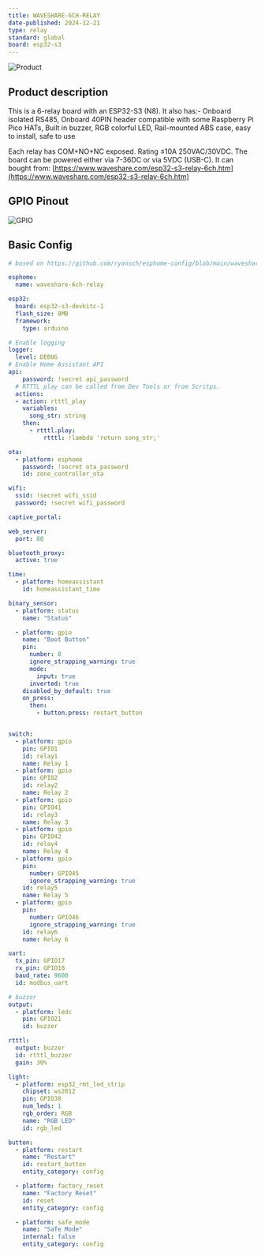 ```yaml
---
title: WAVESHARE-6CH-RELAY
date-published: 2024-12-21
type: relay
standard: global
board: esp32-s3
---
```


![Product](./image1.jpg "Product Image")

## Product description

This is a 6-relay board with an ESP32-S3 (N8).
It also has:-
Onboard isolated RS485,
Onboard 40PIN header compatible with some Raspberry Pi Pico HATs,
Built in buzzer,
RGB colorful LED,
Rail-mounted ABS case, easy to install, safe to use

Each relay has COM+NO+NC exposed. Rating ≤10A 250VAC/30VDC.
The board can be powered either via 7-36DC or via 5VDC (USB-C).
It can bought from: [https://www.waveshare.com/esp32-s3-relay-6ch.htm](https://www.waveshare.com/esp32-s3-relay-6ch.htm)

## GPIO Pinout

![GPIO](./image2.jpg "GPIO Image")

## Basic Config

```yaml
# based on https://github.com/ryansch/esphome-config/blob/main/waveshare-esp32-s3-relay-6ch.yaml

esphome:
  name: waveshare-6ch-relay

esp32:
  board: esp32-s3-devkitc-1
  flash_size: 8MB
  framework:
    type: arduino

# Enable logging
logger:
  level: DEBUG
# Enable Home Assistant API
api:
    password: !secret api_password
  # RTTTL play can be called from Dev Tools or from Scritps.
  actions:
  - action: rtttl_play
    variables:
      song_str: string
    then:
      - rtttl.play:
          rtttl: !lambda 'return song_str;'

ota:
  - platform: esphome
    password: !secret ota_password
    id: zone_controller_ota

wifi:
  ssid: !secret wifi_ssid
  password: !secret wifi_password

captive_portal:

web_server:
  port: 80

bluetooth_proxy:
  active: true

time:
  - platform: homeassistant
    id: homeassistant_time

binary_sensor:
  - platform: status
    name: "Status"

  - platform: gpio
    name: "Boot Button"
    pin:
      number: 0
      ignore_strapping_warning: true
      mode:
        input: true
      inverted: true
    disabled_by_default: true
    on_press:
      then:
        - button.press: restart_button


switch:
  - platform: gpio
    pin: GPIO1
    id: relay1
    name: Relay 1
  - platform: gpio
    pin: GPIO2
    id: relay2
    name: Relay 2
  - platform: gpio
    pin: GPIO41
    id: relay3
    name: Relay 3
  - platform: gpio
    pin: GPIO42
    id: relay4
    name: Relay 4
  - platform: gpio
    pin:
      number: GPIO45
      ignore_strapping_warning: true
    id: relay5
    name: Relay 5
  - platform: gpio
    pin:
      number: GPIO46
      ignore_strapping_warning: true
    id: relay6
    name: Relay 6

uart:
  tx_pin: GPIO17
  rx_pin: GPIO18
  baud_rate: 9600
  id: modbus_uart

# buzzer
output:
  - platform: ledc
    pin: GPIO21
    id: buzzer

rtttl:
  output: buzzer
  id: rtttl_buzzer
  gain: 30%

light:
  - platform: esp32_rmt_led_strip
    chipset: ws2812
    pin: GPIO38
    num_leds: 1
    rgb_order: RGB
    name: "RGB LED"
    id: rgb_led

button:
  - platform: restart
    name: "Restart"
    id: restart_button
    entity_category: config

  - platform: factory_reset
    name: "Factory Reset"
    id: reset
    entity_category: config

  - platform: safe_mode
    name: "Safe Mode"
    internal: false
    entity_category: config
```
